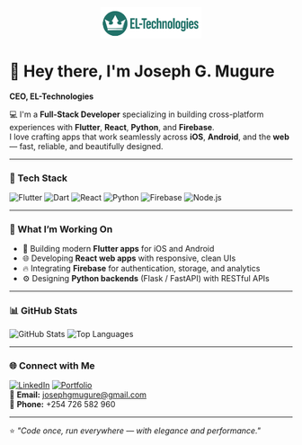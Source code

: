 <p align="center">
  <img src="magenta-logo.png" alt="EL-Technologies Logo" width="180" />
</p>

# 👋 Hey there, I'm Joseph G. Mugure  
**CEO, EL-Technologies**

💻 I'm a **Full-Stack Developer** specializing in building cross-platform experiences with **Flutter**, **React**, **Python**, and **Firebase**.  
I love crafting apps that work seamlessly across **iOS**, **Android**, and the **web** — fast, reliable, and beautifully designed.

---

### 🚀 Tech Stack

![Flutter](https://img.shields.io/badge/Flutter-02569B?style=for-the-badge&logo=flutter&logoColor=white)
![Dart](https://img.shields.io/badge/Dart-0175C2?style=for-the-badge&logo=dart&logoColor=white)
![React](https://img.shields.io/badge/React-20232A?style=for-the-badge&logo=react&logoColor=61DAFB)
![Python](https://img.shields.io/badge/Python-3776AB?style=for-the-badge&logo=python&logoColor=white)
![Firebase](https://img.shields.io/badge/Firebase-FFCA28?style=for-the-badge&logo=firebase&logoColor=black)
![Node.js](https://img.shields.io/badge/Node.js-339933?style=for-the-badge&logo=node.js&logoColor=white)

---

### 🧠 What I’m Working On
- 🧩 Building modern **Flutter apps** for iOS and Android  
- 🌐 Developing **React web apps** with responsive, clean UIs  
- 🔥 Integrating **Firebase** for authentication, storage, and analytics  
- ⚙️ Designing **Python backends** (Flask / FastAPI) with RESTful APIs  

---

### 📊 GitHub Stats

![GitHub Stats](https://github-readme-stats.vercel.app/api?username=JosephGabriels&show_icons=true&theme=tokyonight)
![Top Languages](https://github-readme-stats.vercel.app/api/top-langs/?username=JosephGabriels&layout=compact&theme=tokyonight)

---

### 🌐 Connect with Me
[![LinkedIn](https://img.shields.io/badge/LinkedIn-0077B5?style=for-the-badge&logo=linkedin&logoColor=white)](https://linkedin.com/in/JosephGabriels)
[![Portfolio](https://img.shields.io/badge/Portfolio-000000?style=for-the-badge&logo=About.me&logoColor=white)](https://YOURPORTFOLIO.com)  
📧 **Email:** [josephgmugure@gmail.com](mailto:josephgmugure@gmail.com)  
📱 **Phone:** +254 726 582 960  

---

⭐️ *"Code once, run everywhere — with elegance and performance."*
